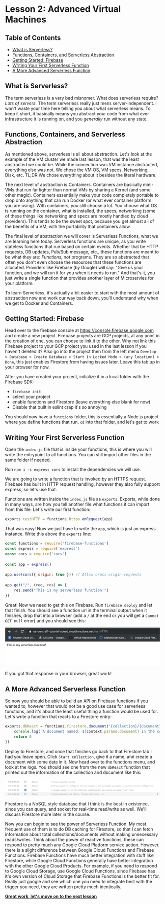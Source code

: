 # Lesson 2: Advanced Virtual Machines <!-- omit in toc -->

## Table of Contents <!-- omit in toc -->

- [What is Serverless?](#what-is-serverless)
- [Functions, Containers, and Serverless Abstraction](#functions-containers-and-serverless-abstraction)
- [Getting Started: Firebase](#getting-started-firebase)
- [Writing Your First Serverless Function](#writing-your-first-serverless-function)
- [A More Advanced Serverless Function](#a-more-advanced-serverless-function)

## What is Serverless?

The term serverless is a very bad misnomer. What does serverless require? _Lots of servers_. The term serverless really just mens server-independent. I won't waste your time here telling you about what serverless means. To keep it short, it basically means you abstract your code from what ever infrastructure it is running on, and you _generally_ run without any state.

## Functions, Containers, and Serverless Abstraction

As mentioned above, serverless is all about abstraction. Let's look at the example of the VM cluster we made last lesson, that was the least abstracted we could be. While the connection was VM instance abstracted, everything else was not. We chose the VM OS, VM specs, Networking, Disk, etc. TL;DR We chose everything about it besides the literal hardware.

The next level of abstraction is Containers. Containers are basically mini-VMs that run far lighter than normal VMs by sharing a Kernel (and some other magic). Containers essentially make your code completely portable to drop onto anything that can run Docker (or what ever container platform you are using). With containers, you still choose a lot. You choose what OS is running on the container, what is installed, the specs, networking (some of these things like networking and specs are mostly handled by cloud providers). This tends to be the sweet spot, because you get almost all of the benefits of a VM, with the portability that containers allow.

The final level of abstraction we will cover is Serverless Functions, what we are learning here today. Serverless functions are unique, as you write stateless functions that run based on certain events. Whether that be HTTP requests, DB updates, Pub/Sub message, etc., these functions are meant to be what they are: _Functions_, not programs. They are so abstracted that often you don't even choose the resources that these functions are allocated. Providers like Firebase (by Google) will say: "Give us your function, and we will run it for you when it needs to run." And that's it, you just write a single function that provides another layer of Microservies for your platform.

To learn Serverless, it's actually a bit easier to start with the most amount of abstraction now and work our way back down, you'll understand why when we get to Docker and Containers.

## Getting Started: Firebase

Head over to the firebase console at https://console.firebase.google.com and create a new project. Firebase projects are GCP projects, at any point in the creation of one, you can choose to link it to the other. Why not link this Firebase project to your GCP project you used in the last lesson if you haven't deleted it? Also go into the project then from the left menu `Develop > Database > Create Database > Start in Locked Mode > (any location) > Done`, this just enables Firestore from having issues later. Leave this tab up in your browser for now.

After you have created your project, initialize it in a local folder with the Firebase SDK:
- `firebase init`
- select your project
- enable functions and Firestore (leave everything else blank for now)
- Disable that built in eslint crap it's so annoying

You should now have a `functions` folder, this is essentially a Node.js project where you define functions that run. `cd` into that folder, and let's get to work

## Writing Your First Serverless Function

Open the `index.js` file that is inside your functions, this is where you will write the entrypoint to all functions. You can still import other files in the same folder if needed.

Run `npm i -s express cors` to install the dependencies we will use.

We are going to write a function that is invoked by an HTTPS request. Firebase has built in HTTP request handling, however they also fully support express, so let's use that.

Functions are written inside the `index.js` file as `exports`. Exports, while done in many ways, are how you tell another file what functions it can import from this file. Let's write our first function:

```js
exports.testHTTP = functions.https.onRequest(app)
```

That was easy! Now we just have to write the `app`, which is just an express instance. Write this above the `exports` line:

```js
const functions = require('firebase-functions')
const express = require('express')
const cors = require('cors')

const app = express()

app.use(cors({ origin: true })) // Allow cross-origin requests

app.get("/", (req, res) => {
    res.send("This is my serverless function!")
})
```

Great! Now we need to get this on Firebase. Run `firebase deploy` and let that finish. You should see a function url in the terminal output when it finishes, drop that into a browser (add a `/` at the end or you will get a `Cannot GET null` error) and you should see this:

![Screen Shot 2019-08-23 at 9.06.39 AM](/assets/Screen%20Shot%202019-08-23%20at%209.06.39%20AM.png)

If you got that response in your browser, great work!

## A More Advanced Serverless Function

So now you should be able to build an API on Firebase functions if you wanted to, however that would not be a good use case for serverless functions, and it's about the least useful thing a function would be used for. Let's write a function that reacts to a Firestore entry:

```js
exports.dbReact = functions.firestore.document("{collection}/{document}").onCreate((docSnap, context) => {
    console.log(`A document named: ${context.params.document} in the collection: ${context.params.collection} was created with data: ${JSON.stringify(docSnap.data())}`)
    return 0
})
```

Deploy to Firestore, and once that finishes go back to that Firestore tab I had you leave open. Click `Start collection`, give it a name, and create a document with some data in it. Now head over to the functions menu, and look at the logs. You should see one from the new `dbReact` function that printed out the information of the collection and document like this:

![Screen Shot 2019-08-23 at 9.44.51 AM](/assets/Screen%20Shot%202019-08-23%20at%209.44.51%20AM.png)

Firestore is a NoSQL style database that I think is the best in existence, since you can query, and socket for real-time read/write as well. We'll discuss Firestore more later in the course.

Now you can begin to see the power of Serverless Function. My most frequent use of them is to do DB caching for Firestore, so that I can fetch information about total collections/documents without making unnecessary reads/writes. Think about the power of reactive functions, these can respond to pretty much any Google Cloud Platform service action. However, there is a slight difference between Google Cloud Functions and Firebase Functions. Firebase Functions have much better integration with stuff like Firestore, while Google Cloud Functions generally have better integration with the other Google Cloud Products. For example, if you need to respond to Google Cloud Storage, use Google Cloud Functions, since Firebase has it's own version of Cloud Storage that Firebase Functions is the better fit for. Really just google and see which one you need to integrate best with the trigger you need, they are written pretty much identically. 

**[Great work, let's move on to the next lesson]()**

